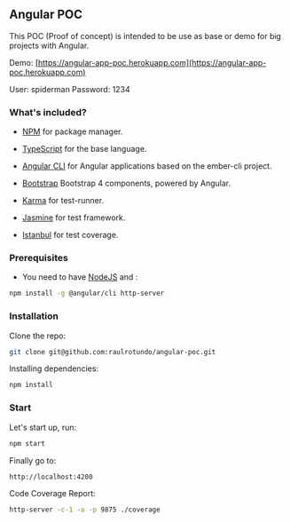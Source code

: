 ## Angular POC

This POC (Proof of concept) is intended to be use as base or demo for big projects with Angular.

Demo: [https://angular-app-poc.herokuapp.com](https://angular-app-poc.herokuapp.com)

User: spiderman
Password: 1234

### What's included?
* [NPM](https://www.npmjs.com/) for package manager.
* [TypeScript](http://www.typescriptlang.org/) for the base language.

* [Angular CLI](https://github.com/angular/angular-cli) for Angular applications based on the ember-cli project.
* [Bootstrap](https://ng-bootstrap.github.io/#/home) Bootstrap 4 components, powered by Angular.
* [Karma](http://karma-runner.github.io/) for test-runner.
* [Jasmine](http://jasmine.github.io/) for test framework.
* [Istanbul](https://github.com/gotwarlost/istanbul) for test coverage.


### Prerequisites
* You need to have [NodeJS](https://nodejs.org/en/download/) and :
```bash
npm install -g @angular/cli http-server
```

### Installation
Clone the repo: 
```bash
git clone git@github.com:raulrotundo/angular-poc.git
```

Installing dependencies: 
```bash
npm install
```

### Start
Let's start up, run:
```bash
npm start
```

Finally go to:
```bash
http://localhost:4200
```

Code Coverage Report:
```bash
http-server -c-1 -o -p 9875 ./coverage
```